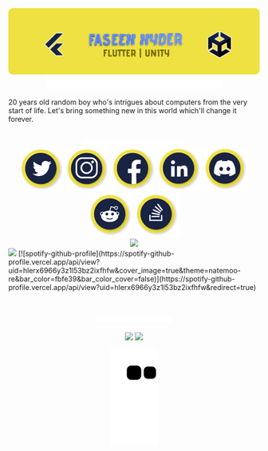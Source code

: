 <div class = "header">
	<img src = "https://github.com/faseehhyder/faseehhyder/blob/main/Images/Banner.png"/>
</div>

<div class = "heading_detail" align = "center">
	<img src = "https://github.com/faseehhyder/faseehhyder/blob/main/Images/DETAIL.png" width = "70%">
</div>
<div>
	<p>20 years old random boy who's intrigues about computers from the very start of life. Let's bring something new in this world which'll change it forever.
	</p>
</div>
<div align = "center">
<br>
<img src = "https://github.com/faseehhyder/faseehhyder/blob/main/Images/PLACES%20YOU%20CAN%20FIND%20ME%20IN.png" width = "40%"/>
</div>
  <div align="center">
      <img src="https://github.com/faseehhyder/faseehhyder/blob/main/Icons/Twitter.png">
      <img src="https://github.com/faseehhyder/faseehhyder/blob/main/Icons/Instagram.png">
      <img src="https://github.com/faseehhyder/faseehhyder/blob/main/Icons/Facebook.png">
      <img src="https://github.com/faseehhyder/faseehhyder/blob/main/Icons/LinkedIn.png">
      <img src="https://github.com/faseehhyder/faseehhyder/blob/main/Icons/Discord.png">
      <img src="https://github.com/faseehhyder/faseehhyder/blob/main/Icons/Reddit.png">
      <img src="https://github.com/faseehhyder/faseehhyder/blob/main/Icons/Stackover%20Flow.png">
  </div>
  
 
<div align = "center">
	<img src = "https://github-readme-stats.vercel.app/api/top-langs/?username=faseehhyder&theme=material-palenight&hide_border=true,&layout=compact)](https://github.com/faseehhyder/github-readme-stats"/>
	</div>
<img src = "https://spotify-github-profile.vercel.app/api/view?uid=hlerx6966y3z1l53bz2ixfhfw&cover_image=true&theme=natemoo-re&bar_color=fbfe39&bar_color_cover=false)](https://spotify-github-profile.vercel.app/api/view?uid=hlerx6966y3z1l53bz2ixfhfw&redirect=true"/>
[![spotify-github-profile](https://spotify-github-profile.vercel.app/api/view?uid=hlerx6966y3z1l53bz2ixfhfw&cover_image=true&theme=natemoo-re&bar_color=fbfe39&bar_color_cover=false)](https://spotify-github-profile.vercel.app/api/view?uid=hlerx6966y3z1l53bz2ixfhfw&redirect=true)
<p align="center">
		<br>
	<br>
<img src = "https://github.com/faseehhyder/faseehhyder/blob/main/Images/CONTIBUTION%20STATS.png" width = "30%"/>
	<br>
	<br>
  <img width="400px" src="https://github-readme-stats.vercel.app/api?username=faseehhyder&count_private=true&show_icons=true&theme=material-palenight&hide_border=true&bg_color=1F222E" />
  <img width="400px" src="https://github-readme-streak-stats.herokuapp.com?user=faseehhyder&theme=material-palenight&hide_border=true&fire=C77800&ring=7C2AE8&background=1F222E" />
</p>

<div align="center"> <img src="https://raw.githubusercontent.com/muhiqsimui/muhiqsimui/output/github-contribution-grid-snake.svg" /></div>
  


